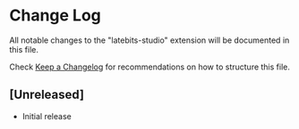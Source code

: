 # Change Log

All notable changes to the "latebits-studio" extension will be documented in this file.

Check [Keep a Changelog](http://keepachangelog.com/) for recommendations on how to structure this file.

## [Unreleased]

- Initial release